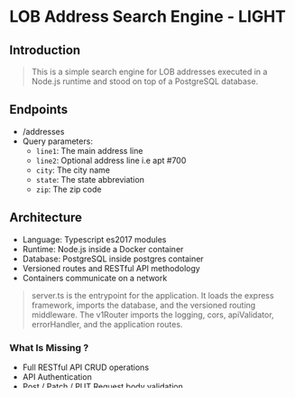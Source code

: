 # LOB Address Search Engine - LIGHT 

## Introduction
> This is a simple search engine for LOB addresses executed in a Node.js runtime
> and stood on top of a PostgreSQL database.

## Endpoints
- /addresses
- Query parameters:
    - `line1`: The main address line
    - `line2`: Optional address line i.e apt #700
    - `city`: The city name
    - `state`: The state abbreviation
    - `zip`: The zip code

## Architecture
- Language: Typescript es2017 modules
- Runtime: Node.js inside a Docker container
- Database: PostgreSQL inside postgres container
- Versioned routes and RESTful API methodology
- Containers communicate on a network

>server.ts is the entrypoint for the application. It loads the express framework, imports the database, and the versioned routing middleware.
>The v1Router imports the logging, cors, apiValidator, errorHandler, and the application routes.

### What Is Missing ?
- Full RESTful API CRUD operations
- API Authentication
- Post / Patch / PUT Request body validation
- Full error logging
- A more comprehensive implementation of search parameters
- A docker configuration file that defines the runtime environment, and the location of this service on a network for production runtime

### Features
This simple search engine can take partial address parameters and return a list of matching addresses if they exist in data store.
- A user can add an address into data store.  
- The system will return an exception If the address already exists in the data store.

### Startup
Copy the .env.sample file to .env and update the postgres database connection values
```terminal
cp .env.sample .env
```

>The below command will start postgres and the node container.
```terminal
 docker compose up -d
```

### Link to the Postman collection
https://www.getpostman.com/collections/df3b95097c236d6313d0
